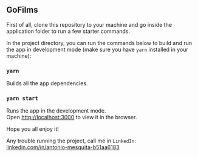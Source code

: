 ## GoFilms

First of all, clone this repository to your machine and go inside the application folder to run a few starter commands.

In the project directory, you can run the commands below to build and run the app in development mode (make sure you have `yarn` installed in your machine):

### `yarn`

Builds all the app dependencies.<br />

### `yarn start`

Runs the app in the development mode.<br />
Open [http://localhost:3000](http://localhost:3000) to view it in the browser.

Hope you all enjoy it!

Any trouble running the project, call me in `LinkedIn`: [linkedin.com/in/antonio-mesquita-b51aa6183](http://linkedin.com/in/antonio-mesquita-b51aa6183)
